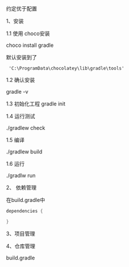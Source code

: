 约定优于配置

1、安装



1.1 使用 choco安装

choco install gradle

默认安装到了

` 'C:\ProgramData\chocolatey\lib\gradle\tools'`





1.2 确认安装

gradle -v 



1.3 初始化工程 gradle init



1.4 运行测试



./gradlew check



1.5 编译

./gradlew build



1.6 运行

./gradlw run







2、 依赖管理

在build.gradle中

```gradle
dependencies {

}
```





3、项目管理



4、仓库管理

build.gradle